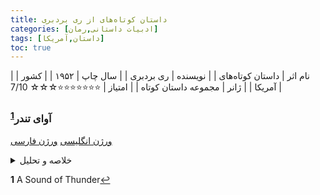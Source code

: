 ```yaml
---
title: داستان کوتاه‌‌های از ری بردبری
categories: [ادبیات داستانی,رمان]
tags: [داستان,آمریکا]
toc: true
---
```


| نام اثر | داستان کوتاه‌های |
| نویسنده | ری بردبری |
| سال چاپ | ۱۹۵۲  |
| کشور | آمریکا  |
| ژانر | مجموعه داستان کوتاه  |
| امتیاز | ⭐⭐⭐⭐⭐⭐⭐☆☆☆ 7/10  |


### آوای تندر<sup id="a1">[1](#f1)</sup>

[ورژن انگلیسی](https://www.astro.sunysb.edu/fwalter/AST389/ASoundofThunder.pdf)
[ورژن فارسی](https://web.archive.org/web/20080504160701/http://www.fantasy.ir/plugins/content/content.php?content.671)

<details>
  <summary>خلاصه و تحلیل</summary>
در سال 2055، سفر در زمان یک واقعیت عملی است و شرکت Time Safari Inc. به ماجراجویان ثروتمند این شانس را می‌دهد که به گذشته سفر کنند تا گونه‌های منقرض شده مانند دایناسورها را شکار کنند. شکارچی به نام اکلز 10000 دلار می پردازد تا به یک مهمانی شکار بپیوندد که 65 میلیون سال پیش به دوره کرتاسه پسین سفر می کند و در یک سافاری هدایت شده برای کشتن یک تیرانوزاروس رکس. در حالی که حزب منتظر خروج است، آنها در مورد انتخابات ریاست جمهوری اخیر که در آن نامزدی به نام دویچر از رقیب خود کیت شکست خورده بحث می کنند تا بسیاری از نگرانی ها آسوده خاطر شوند.
<br>
هنگامی که مهمانی به گذشته می رسد، تراویس، راهنمای شکار و دستیارش به اکلز و دو شکارچی دیگر در مورد لزوم به حداقل رساندن رویدادهایی که تغییر می دهند قبل از بازگشت هشدار می دهند، زیرا حتی کوچکترین تغییرات در گذشته دور می تواند منجر به تغییرات فاجعه بار در تاریخ شود. تراویس توضیح می دهد که شکارچیان موظف هستند برای جلوگیری از ایجاد اختلال در محیط در مسیر معلق بمانند و هرگونه انحراف با جریمه های سنگین و پیگرد قانونی مجازات خواهد شد. پیشاهنگان سافاری تایم برای انتخاب و علامت گذاری طعمه هایی که مرگ آنها قبل از شکار کمترین تأثیر را در آینده خواهد داشت به عقب فرستاده شده بودند و ماشین زمان برای جلوگیری از مواجهه مردم با خود در گذشته "کنار می رود".
<br>
اگرچه اکلس در ابتدا در مورد شکار هیجان زده است، اما زمانی که تیرانوسوروس هیولایی نزدیک می شود، اعصاب خود را از دست می دهد. تراویس به او می‌گوید که به ماشین زمان برگردد، اما اکلس وحشت می‌کند، از مسیر خارج می‌شود و تلو تلو خوران به جنگل می‌رود. چهار نفر دیگر به دایناسور شلیک می‌کنند و می‌کشند و می‌بینند که اکلز راه بازگشت به ماشین زمان را پیدا کرده است. تراویس تهدید می کند که او را در گذشته رها می کند قبل از اینکه به او دستور دهد گلوله ها را از بدن دایناسور خارج کند، زیرا نمی توان آنها را پشت سر گذاشت.
<br>
پس از بازگشت به سال 2055، اکلز و بقیه اعضای حزب متوجه تغییرات عمده می شوند. کلمات انگلیسی اکنون به صورت آوایی نوشته می شوند و بدتر از همه این است که آلمانی در انتخابات پیروز شده است تا مردم طرفدار فاشیسم را تایید کنند. اکلس با نگاه کردن به گل روی چکمه هایش، پروانه ای طلایی له شده را پیدا می کند که ظاهراً مرگش ماهیت جایگزینی را که سافاری به آن بازگشته تغییر داده است. او دیوانه وار التماس می کند که آسیب را جبران کند و داستان با شلیک گلوله توسط تراویس به پایان می رسد.
</details>

<b id="f1">1</b> <span class="footnote">A Sound of Thunder</span>[↩](#a1)
